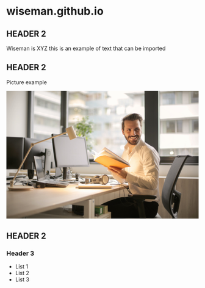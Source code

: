 # wiseman.github.io

## HEADER 2 ####
Wiseman is XYZ this is an example of text that can be imported

## HEADER 2 ####

Picture example

[<img src="pexels-photo-927022.jpeg">](https://images.pexels.com/photos/927022/pexels-photo-927022.jpeg)


## HEADER 2 ###

### Header 3 ###

* List 1
* List 2
* List 3
